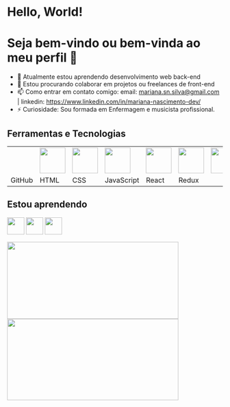 # Hello, World!
# Seja bem-vindo ou bem-vinda ao meu perfil 👋

- 🌱 Atualmente estou aprendendo desenvolvimento web back-end
- 👯 Estou procurando colaborar em projetos ou freelances de front-end
- 📫 Como entrar em contato comigo: email: mariana.sn.silva@gmail.com | linkedin: https://www.linkedin.com/in/mariana-nascimento-dev/
- ⚡ Curiosidade: Sou formada em Enfermagem e musicista profissional.

 <h2>Ferramentas e Tecnologias</h2>
<table>
                 
  <tbody>
                    <th>
                              <td><img src="https://cdn.jsdelivr.net/gh/devicons/devicon/icons/git/git-original.svg" width="60" height="60"/></td>
                              <td><img src="https://cdn.pixabay.com/photo/2017/08/05/11/16/logo-2582748_960_720.png" width="60" height="60"/> </td>
                              <td><img src="https://cdn.pixabay.com/photo/2017/08/05/11/16/logo-2582747_960_720.png"  width="60" height="60"/></td>
                              <td><img src="https://upload.wikimedia.org/wikipedia/commons/6/6a/JavaScript-logo.png" width="60" height="60"/></td>
                              <td><img src="https://cdn.jsdelivr.net/gh/devicons/devicon/icons/react/react-original.svg" width="60" height="60"/></td>
                              <td><img src="https://cdn.jsdelivr.net/gh/devicons/devicon/icons/redux/redux-original.svg" width="60" height="60"/></td>
                    </th>
                    <tr>
                              <td>GitHub</td>
                              <td>HTML</td>
                              <td>CSS</td>
                              <td>JavaScript</td>
                              <td>React</td>
                              <td>Redux</td>                    
                    </tr>
    </tbody>
                    
</table>

          
## Estou aprendendo  

<img src="https://cdn.jsdelivr.net/gh/devicons/devicon/icons/mysql/mysql-original.svg" width="40" height="40"/> <img src="https://cdn.jsdelivr.net/gh/devicons/devicon/icons/nodejs/nodejs-plain-wordmark.svg" width="40" height="40"/> <img src="https://cdn.jsdelivr.net/gh/devicons/devicon/icons/typescript/typescript-plain.svg" width="40" height="40"/>


<div>
<a href="https://github.com/MariSIN">
<img height="180em" src="https://github-readme-stats.vercel.app/api/top-langs/?username=MariSIN&layout=compact&langs_count=7&theme=dracula" width="400"/> <img height="190em" src="https://github-readme-stats.vercel.app/api?username=MariSIN&show_icons=true&theme=dracula&include_all_commits=true&count_private=true" width="400"/>
</div>
          
          
